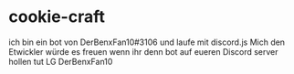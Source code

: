 # cookie-craft
ich bin ein bot von DerBenxFan10#3106 und laufe mit discord.js Mich den Etwickler würde es freuen wenn ihr denn bot auf eueren Discord server hollen tut LG DerBenxFan10
